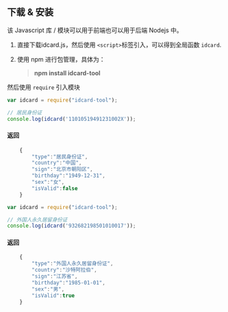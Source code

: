 ## 下载 & 安装

该 Javascript 库 / 模块可以用于前端也可以用于后端 Nodejs 中。

1. 直接下载idcard.js，然后使用 `<script>`标签引入，可以得到全局函数 `idcard`.
2. 使用 npm 进行包管理，具体为：

    > **npm install idcard-tool**

然后使用 `require` 引入模块

```js
var idcard = require("idcard-tool");

// 居民身份证
console.log(idcard('11010519491231002X'));
```

#### 返回
```js
    {
        "type":"居民身份证",
        "country":"中国",
        "sign":"北京市朝阳区",
        "birthday":"1949-12-31",
        "sex":"女",
        "isValid":false
    }
```

```js
var idcard = require("idcard-tool");

// 外国人永久居留身份证
console.log(idcard('932682198501010017'));
```

#### 返回
```js
    {
        "type":"外国人永久居留身份证",
        "country":"沙特阿拉伯",
        "sign":"江苏省",
        "birthday":"1985-01-01",
        "sex":"男",
        "isValid":true
    }
```
